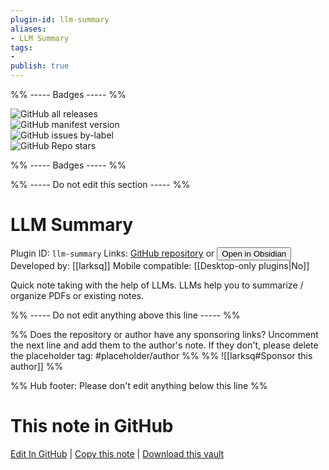 ```yaml
---
plugin-id: llm-summary
aliases:
- LLM Summary
tags: 
- 
publish: true
---
```


%% ----- Badges ----- %%

![GitHub all releases](https://img.shields.io/github/downloads/larksq/obsidian-llm-summary/total?color=573E7A&logo=github&style=for-the-badge)   
![GitHub manifest version](https://img.shields.io/github/manifest-json/v/larksq/obsidian-llm-summary?color=573E7A&logo=github&style=for-the-badge)   
![GitHub issues by-label](https://img.shields.io/github/issues/larksq/obsidian-llm-summary/help%20wanted?color=573E7A&logo=github&style=for-the-badge)   
![GitHub Repo stars](https://img.shields.io/github/stars/larksq/obsidian-llm-summary?color=573E7A&logo=github&style=for-the-badge)

%% ----- Badges ----- %%

%% ----- Do not edit this section ----- %%

# LLM Summary

Plugin ID: `llm-summary`
Links: [GitHub repository](https://github.com/larksq/obsidian-llm-summary) or [<button id=HH>Open in Obsidian</button>](obsidian://show-plugin?id=llm-summary)
Developed by: [[larksq]]
Mobile compatible: [[Desktop-only plugins|No]]

Quick note taking with the help of LLMs. LLMs help you to summarize / organize PDFs or existing notes.

%% ----- Do not edit anything above this line ----- %% 

%% Does the repository or author have any sponsoring links? Uncomment the next line and add them to the author's note. If they don't, please delete the placeholder tag: #placeholder/author %%
%% ![[larksq#Sponsor this author]] %%

%% Hub footer: Please don't edit anything below this line %%

# This note in GitHub

<span class="git-footer">[Edit In GitHub](https://github.dev/obsidian-community/obsidian-hub/blob/main/02%20-%20Community%20Expansions/02.05%20All%20Community%20Expansions/Plugins/llm-summary.md "git-hub-edit-note") | [Copy this note](https://raw.githubusercontent.com/obsidian-community/obsidian-hub/main/02%20-%20Community%20Expansions/02.05%20All%20Community%20Expansions/Plugins/llm-summary.md "git-hub-copy-note") | [Download this vault](https://github.com/obsidian-community/obsidian-hub/archive/refs/heads/main.zip "git-hub-download-vault") </span>
